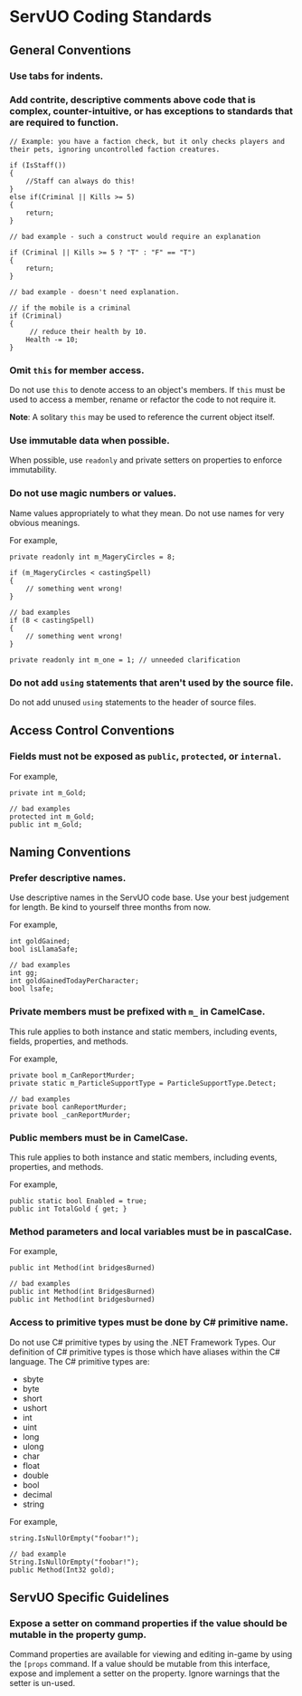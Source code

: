 # ServUO Coding Standards

## General Conventions

### Use tabs for indents. 

### Add contrite, descriptive comments above code that is complex, counter-intuitive, or has exceptions to standards that are required to function.

    // Example: you have a faction check, but it only checks players and their pets, ignoring uncontrolled faction creatures.

    if (IsStaff())
    {
        //Staff can always do this!
    }
    else if(Criminal || Kills >= 5)
    {
        return;
    }

    // bad example - such a construct would require an explanation

    if (Criminal || Kills >= 5 ? "T" : "F" == "T") 
    {
        return; 
    }

    // bad example - doesn't need explanation.

    // if the mobile is a criminal
    if (Criminal)
    {
         // reduce their health by 10.
        Health -= 10;
    }

### Omit `this` for member access. 

Do not use `this` to denote access to an object's members. If `this` must be used to access a
member, rename or refactor the code to not require it. 

**Note**: A solitary `this` may be used to reference the current object itself. 

### Use immutable data when possible. 

When possible, use `readonly` and private setters on properties to enforce immutability. 

### Do not use magic numbers or values. 

Name values appropriately to what they mean. Do not use names for very obvious meanings. 

For example, 

    private readonly int m_MageryCircles = 8;

    if (m_MageryCircles < castingSpell) 
    { 
        // something went wrong!
    }
    
    // bad examples
    if (8 < castingSpell)
    { 
        // something went wrong!
    }

    private readonly int m_one = 1; // unneeded clarification

### Do not add `using` statements that aren't used by the source file. 

Do not add unused `using` statements to the header of source files. 

## Access Control Conventions

### Fields must not be exposed as `public`, `protected`, or `internal`.

For example, 

    private int m_Gold; 

    // bad examples
    protected int m_Gold; 
    public int m_Gold;

## Naming Conventions

### Prefer descriptive names.

Use descriptive names in the ServUO code base. Use your best judgement for length. Be kind to 
yourself three months from now.

For example, 

    int goldGained;
    bool isLlamaSafe;

    // bad examples
    int gg;
    int goldGainedTodayPerCharacter;
    bool lsafe;

### Private members must be prefixed with `m_` in CamelCase. 

This rule applies to both instance and static members, including events, fields, properties, and 
methods.

For example, 

    private bool m_CanReportMurder;
    private static m_ParticleSupportType = ParticleSupportType.Detect;

    // bad examples
    private bool canReportMurder;
    private bool _canReportMurder;

### Public members must be in CamelCase. 

This rule applies to both instance and static members, including events, properties, and methods.

For example, 

    public static bool Enabled = true; 
    public int TotalGold { get; }

### Method parameters and local variables must be in pascalCase.

For example, 

    public int Method(int bridgesBurned)

    // bad examples
    public int Method(int BridgesBurned)
    public int Method(int bridgesburned)

### Access to primitive types must be done by C# primitive name. 

Do not use C# primitive types by using the .NET Framework Types. Our definition of C# primitive
types is those which have aliases within the C# language. The C# primitive types are: 

* sbyte
* byte
* short
* ushort
* int
* uint
* long
* ulong
* char
* float
* double
* bool
* decimal
* string

For example, 

    string.IsNullOrEmpty("foobar!");

    // bad example
    String.IsNullOrEmpty("foobar!");
    public Method(Int32 gold);

## ServUO Specific Guidelines

### Expose a setter on command properties if the value should be mutable in the property gump. 

Command properties are available for viewing and editing in-game by using the `[props` command. If a 
value should be mutable from this interface, expose and implement a setter on the property. Ignore 
warnings that the setter is un-used.